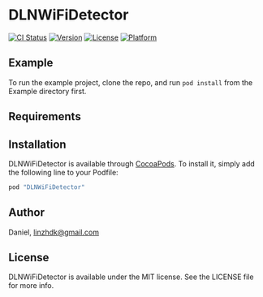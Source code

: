 # DLNWiFiDetector

[![CI Status](http://img.shields.io/travis/Daniel/DLNWiFiDetector.svg?style=flat)](https://travis-ci.org/Daniel/DLNWiFiDetector)
[![Version](https://img.shields.io/cocoapods/v/DLNWiFiDetector.svg?style=flat)](http://cocoapods.org/pods/DLNWiFiDetector)
[![License](https://img.shields.io/cocoapods/l/DLNWiFiDetector.svg?style=flat)](http://cocoapods.org/pods/DLNWiFiDetector)
[![Platform](https://img.shields.io/cocoapods/p/DLNWiFiDetector.svg?style=flat)](http://cocoapods.org/pods/DLNWiFiDetector)

## Example

To run the example project, clone the repo, and run `pod install` from the Example directory first.

## Requirements

## Installation

DLNWiFiDetector is available through [CocoaPods](http://cocoapods.org). To install
it, simply add the following line to your Podfile:

```ruby
pod "DLNWiFiDetector"
```

## Author

Daniel, linzhdk@gmail.com

## License

DLNWiFiDetector is available under the MIT license. See the LICENSE file for more info.
